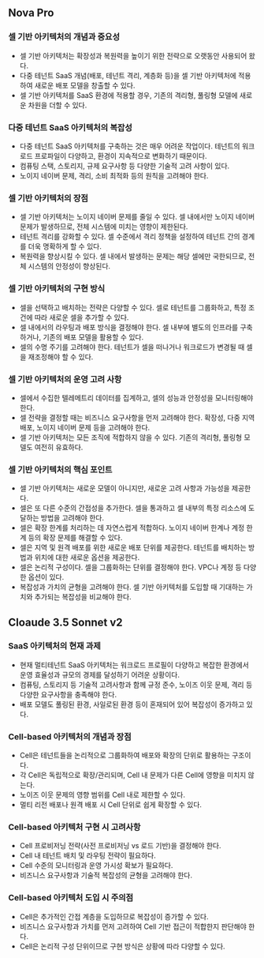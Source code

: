 
## Nova Pro
### 셀 기반 아키텍처의 개념과 중요성
* 셀 기반 아키텍처는 확장성과 복원력을 높이기 위한 전략으로 오랫동안 사용되어 왔다.
* 다중 테넌트 SaaS 개념(배포, 테넌트 격리, 계층화 등)을 셀 기반 아키텍처에 적용하여 새로운 배포 모델을 창출할 수 있다.
* 셀 기반 아키텍처를 SaaS 환경에 적용할 경우, 기존의 격리형, 풀링형 모델에 새로운 차원을 더할 수 있다.

### 다중 테넌트 SaaS 아키텍처의 복잡성
* 다중 테넌트 SaaS 아키텍처를 구축하는 것은 매우 어려운 작업이다. 테넌트의 워크로드 프로파일이 다양하고, 환경이 지속적으로 변화하기 때문이다.
* 컴퓨팅 스택, 스토리지, 규제 요구사항 등 다양한 기술적 고려 사항이 있다.
* 노이지 네이버 문제, 격리, 소비 최적화 등의 원칙을 고려해야 한다.

### 셀 기반 아키텍처의 장점
* 셀 기반 아키텍처는 노이지 네이버 문제를 줄일 수 있다. 셀 내에서만 노이지 네이버 문제가 발생하므로, 전체 시스템에 미치는 영향이 제한된다.
* 테넌트 격리를 강화할 수 있다. 셀 수준에서 격리 정책을 설정하여 테넌트 간의 경계를 더욱 명확하게 할 수 있다.
* 복원력을 향상시킬 수 있다. 셀 내에서 발생하는 문제는 해당 셀에만 국한되므로, 전체 시스템의 안정성이 향상된다.

### 셀 기반 아키텍처의 구현 방식
* 셀을 선택하고 배치하는 전략은 다양할 수 있다. 셀로 테넌트를 그룹화하고, 특정 조건에 따라 새로운 셀을 추가할 수 있다.
* 셀 내에서의 라우팅과 배포 방식을 결정해야 한다. 셀 내부에 별도의 인프라를 구축하거나, 기존의 배포 모델을 활용할 수 있다.
* 셀의 수명 주기를 고려해야 한다. 테넌트가 셀을 떠나거나 워크로드가 변경될 때 셀을 재조정해야 할 수 있다.

### 셀 기반 아키텍처의 운영 고려 사항
* 셀에서 수집한 텔레메트리 데이터를 집계하고, 셀의 성능과 안정성을 모니터링해야 한다.
* 셀 전략을 결정할 때는 비즈니스 요구사항을 먼저 고려해야 한다. 확장성, 다중 지역 배포, 노이지 네이버 문제 등을 고려해야 한다.
* 셀 기반 아키텍처는 모든 조직에 적합하지 않을 수 있다. 기존의 격리형, 풀링형 모델도 여전히 유효하다.

### 셀 기반 아키텍처의 핵심 포인트
* 셀 기반 아키텍처는 새로운 모델이 아니지만, 새로운 고려 사항과 가능성을 제공한다.
* 셀은 또 다른 수준의 간접성을 추가한다. 셀을 통과하고 셀 내부의 특정 리소스에 도달하는 방법을 고려해야 한다.
* 셀은 확장 한계를 처리하는 데 자연스럽게 적합하다. 노이지 네이버 한계나 계정 한계 등의 확장 문제를 해결할 수 있다.
* 셀은 지역 및 원격 배포를 위한 새로운 배포 단위를 제공한다. 테넌트를 배치하는 방법과 위치에 대한 새로운 옵션을 제공한다.
* 셀은 논리적 구성이다. 셀을 그룹화하는 단위를 결정해야 한다. VPC나 계정 등 다양한 옵션이 있다.
* 복잡성과 가치의 균형을 고려해야 한다. 셀 기반 아키텍처를 도입할 때 기대하는 가치와 추가되는 복잡성을 비교해야 한다.


## Cloaude 3.5 Sonnet v2
### SaaS 아키텍처의 현재 과제
* 현재 멀티테넌트 SaaS 아키텍처는 워크로드 프로필이 다양하고 복잡한 환경에서 운영 효율성과 규모의 경제를 달성하기 어려운 상황이다.
* 컴퓨팅, 스토리지 등 기술적 고려사항과 함께 규정 준수, 노이즈 이웃 문제, 격리 등 다양한 요구사항을 충족해야 한다.
* 배포 모델도 풀링된 환경, 사일로된 환경 등이 혼재되어 있어 복잡성이 증가하고 있다.

### Cell-based 아키텍처의 개념과 장점
* Cell은 테넌트들을 논리적으로 그룹화하여 배포와 확장의 단위로 활용하는 구조이다.
* 각 Cell은 독립적으로 확장/관리되며, Cell 내 문제가 다른 Cell에 영향을 미치지 않는다.
* 노이즈 이웃 문제의 영향 범위를 Cell 내로 제한할 수 있다.
* 멀티 리전 배포나 원격 배포 시 Cell 단위로 쉽게 확장할 수 있다.

### Cell-based 아키텍처 구현 시 고려사항
* Cell 프로비저닝 전략(사전 프로비저닝 vs 로드 기반)을 결정해야 한다.
* Cell 내 테넌트 배치 및 라우팅 전략이 필요하다.
* Cell 수준의 모니터링과 운영 가시성 확보가 필요하다.
* 비즈니스 요구사항과 기술적 복잡성의 균형을 고려해야 한다.

### Cell-based 아키텍처 도입 시 주의점
* Cell은 추가적인 간접 계층을 도입하므로 복잡성이 증가할 수 있다.
* 비즈니스 요구사항과 가치를 먼저 고려하여 Cell 기반 접근이 적합한지 판단해야 한다.
* Cell은 논리적 구성 단위이므로 구현 방식은 상황에 따라 다양할 수 있다.

